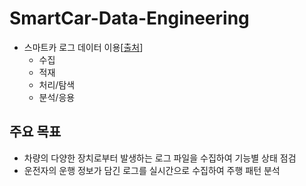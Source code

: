 # SmartCar-Data-Engineering

  - 스마트카 로그 데이터 이용[[출처](https://www.inflearn.com/course/%EB%B9%85%EB%8D%B0%EC%9D%B4%ED%84%B0-%ED%8C%8C%EC%9D%BC%EB%9F%BF-%ED%94%84%EB%A1%9C%EC%A0%9D%ED%8A%B8/)]
    - 수집
    - 적재
    - 처리/탐색
    - 분석/응용

## 주요 목표
- 차량의 다양한 장치로부터 발생하는 로그 파일을 수집하여 기능별 상태 점검
- 운전자의 운행 정보가 담긴 로그를 실시간으로 수집하여 주행 패턴 분석

